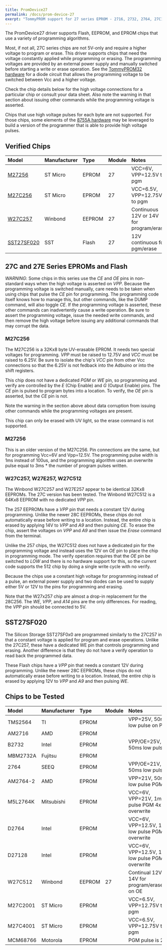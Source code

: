 ```yaml
---
title: PromDevice27
permalink: /docs/prom-device-27
exerpt: "TommyPROM support for 27 series EPROM - 2716, 2732, 2764, 27C128, etc"
---
```


The PromDevice27 driver supports Flash, EEPROM, and EPROM chips that use a variety of programming algorithms.  

Most, if not all, 27C series chips are not 5V-only and require a higher voltage to program or erase. This driver supports chips that need the voltage constantly applied while programming or erasing.  The programming voltages are provided by an external power supply and manually switched before starting a write or erase operation.  See the [TommyPROM32 hardware](tommyprom32-pcb) for a diode circuit that allows the programming voltage to be switched between Vcc and a higher voltage.  

Check the chip details below for the high voltage connections for a particular chip or consult your data sheet. Also note the warning in that section about issuing other commands while the programming voltage is asserted.

Chips that use high voltage pulses for each byte are not supported.  For those chips, some elements of the [8755A hardware](prom-device-8755) may be leveraged to build a version of the programmer that is able to provide high voltage pulses.

## Verified Chips

|Model                   |Manufacturer |Type   |Module |Notes|
|:---                    |:---         |:---   |:---   |:--- |
|[M27256](#m27256)       |ST Micro     |EPROM  |27     |VCC=6V, VPP=12.5V to pgm|
|[M27C256](#m27c256)      |ST Micro     |EPROM  |27     |VCC=6.5V, VPP=12.75V to pgm|
|[W27C257](#w27c257,-27e257,-27c512)      |Winbond      |EEPROM |27     |Continuous 12V or 14V for program/erase|
|[SST27SF020](#sst27sf020)|SST          |Flash  |27     |12V continuous for pgm/erase|


## 27C and 27E Series EPROMs and Flash

*WARNING*: Some chips in this series use the _CE_ and _OE_ pins in non-standard ways when the high voltage is asserted on _VPP_.  Because the programming voltage is switched manually, care needs to be taken when using chips that pulse the _CE_ pin for programming. The programming code itself knows how to manage this, but other commands, like the DUMP command, will also toggle _CE_.  If the programming voltage is asserted, these other commands can inadvertently cause a write operation.  Be sure to assert the programming voltage, issue the needed write commands, and then remove the high voltage before issuing any additional commands that may corrupt the data.

### M27C256

The M27C256 is a 32Kx8 byte UV-erasable EPROM.  It needs two special voltages for programming.  _VPP_ must be raised to 12.75V and _VCC_ must be raised to 6.25V.  Be sure to isolate the chip's _VCC_ pin from other Vcc connections so that the 6.25V is not fedback into the  Adbuino or into the shift registers.

This chip does not have a dedicated _PGM_ or _WE_ pin, so programming and verify are controlled by the _E_ (Chip Enable) and _G_ (Output Enable) pins.  The _CE_ pin is pulsed to program bytes into a location.  To verify, the _OE_ pin is asserted, but the _CE_ pin is not.

Note the warning in the section above about data corruption from issuing other commands while the programming voltages are present.

This chip can only be erased with UV light, so the erase command is not supported.

### M27256

This is an older version of the M27C256.  Pin connections are the same, but for programming Vcc=6V and Vpp=12.5V.  The programming pulse width is 1ms instead of 100us, and the programming algorithm uses an overwrite pulse equal to 3ms * the number of program pulses written.

### W27C257, W27E257, W27C512

The Winbond W27C257 and W27E257 appear to be identical 32Kx8 EEPROMs.  The 27C version has been tested.  The Winbond W27C512 is a 64Kx8 EEPROM with no dedicated _VPP_ pin.

The 257 EEPROMs have a _VPP_ pin that needs a constant 12V during programming. Unlike the newer 28C EEPROMs, these chips do not automatically erase before writing to a location. Instead, the entire chip is erased by applying 14V to _VPP_ and _A9_ and then pulsing _CE_.  To erase the chip, assert the voltages on _VPP_ and _A9_ and then issue the _Erase_ command from the terminal.

Unlike the 257 chips, the W27C512 does not have a dedicated pin for the programming voltage and instead uses the 12V on _OE_ pin to place the chip in programming mode.  The verify operation requires that the _OE_ pin be switched to _LOW_ and there is no hardware support for this, so the current code supports the 512 chip by doing a single write cycle with no verify.

Because the chips use a constant high voltage for programming instead of a pulse, an external power supply and two diodes can be used to supply either 5V or 12V to the pins for programming and erasing.

Note that the W27x257 chip are almost a drop-in replacement for the 28C256.  The _WE_, _VPP_, and _A14_ pins are the only differences.  For reading, the _VPP_ pin should be connected to 5V.

## SST27SF020

The Silicon Storage SST27SF0x0 are programmed similarly to the 27C257 in that a constant
voltage is applied for program and erase operations.  Unlike the 27C257, these have a
dedicated WE pin that controls programming and erasing.  Another difference is that they
do not have a verify operation to read back the programmed data.

These Flash chips have a _VPP_ pin that needs a constant 12V during programming. Unlike
the newer 28C EEPROMs, these chips do not automatically erase before writing to a
location. Instead, the entire chip is erased by applying 12V to _VPP_ and _A9_ and then
pulsing _WE_.

## Chips to be Tested

|Model     |Manufacturer |Type   |Module |Notes|
|:---      |:---         |:---   |:---   |:--- |
|TMS2564   |TI           |EPROM  |       |VPP=25V, 50ms low pulse on PGM|
|AM2716    |AMD          |EPROM  |       ||
|B2732     |Intel        |EPROM  |       |VPP/OE=25V, 50ms low pulse CE|
|MBM2732A  |Fujitsu      |EPROM  |       ||
|2764      |SEEQ         |EPROM  |       |VPP/OE=21V, 50ms low pulse CE|
|AM2764-2  |AMD          |EPROM  |       |VPP=21V, 50ms low pulse PGM|
|M5L2764K  |Mitsubishi   |EPROM  |       |VCC=6V, VPP=21V, 1ms low pulse PGM 4x overwrite|
|D2764     |Intel        |EPROM  |       |VCC=6V, VPP=12.5V, 1ms low pulse PGM 3x overwrite|
|D27128    |Intel        |EPROM  |       |VCC=6V, VPP=12.5V, 1ms low pulse PGM 3x overwrite|
|W27C512   |Winbond      |EEPROM |27     |Continual 12V or 14V for program/erase,VPP on OE|
|M27C2001  |ST Micro     |EPROM  |       |VCC=6.5V, VPP=12.75V to pgm|
|M27C4001  |ST Micro     |EPROM  |       |VCC=6.5V, VPP=12.75V to pgm|
|MCM68766  |Motorola     |EPROM  |       |PGM pulse is 25V|
